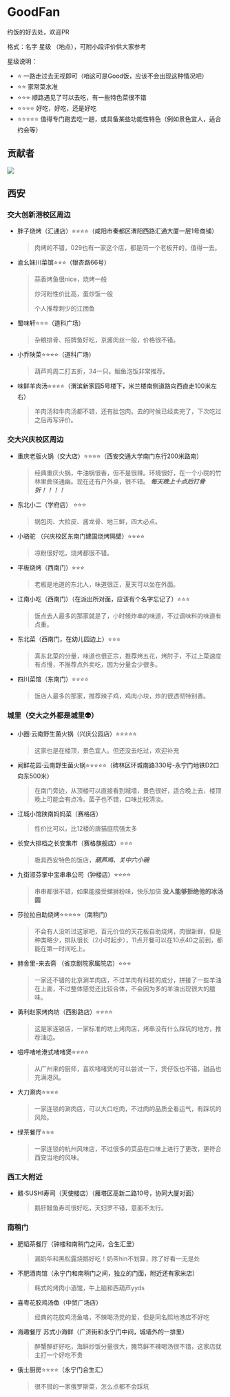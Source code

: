 # GoodFan
约饭的好去处，欢迎PR

格式：名字 星级 （地点），可附小段评价供大家参考

星级说明：
- ⭐ 一路走过去无视即可（咱这可是Good饭，应该不会出现这种情况吧）
- ⭐⭐ 家常菜水准
- ⭐⭐⭐ 顺路遇见了可以去吃，有一些特色菜很不错
- ⭐⭐⭐⭐ 好吃，好吃，还是好吃
- ⭐⭐⭐⭐⭐ 值得专门跑去吃一趟，或具备某些功能性特色（例如景色宜人，适合约会等）

## 贡献者

<a href="https://github.com/KezhiAdore/GoodFan/graphs/contributors">
  <img src="https://contrib.rocks/image?repo=KezhiAdore/GoodFan" />
</a>

## 西安

### 交大创新港校区周边

- 胖子烧烤（汇通店）⭐⭐⭐⭐（咸阳市秦都区渭阳西路汇通大厦一层1号商铺）
  > 肉烤的不错，029也有一家这个店，都是同一个老板开的，值得一去。
- 渝幺妹川菜馆⭐⭐⭐（银杏路66号）
  > 蒜香烤鱼很nice，烧烤一般
  > 
  > 炒河粉性价比高，蛋炒饭一般
  > 
  > 个人推荐刺少的江团鱼
- 蜀味轩⭐⭐⭐（道科广场）
  > 杂粮排骨、招牌鱼好吃，京酱肉丝一般，价格很不错。
- 小乔陕菜⭐⭐⭐⭐（道科广场）
  > 葫芦鸡周二打五折，34一只。鮰鱼泡饭非常推荐。
- 味鲜羊肉汤⭐⭐⭐⭐（渭滨新家园5号楼下，米兰楼南侧道路向西直走100米左右）
  > 羊肉汤和牛肉汤都不错，还有肚包肉。去的时候已经卖完了，下次吃过之后再写评价。

### 交大兴庆校区周边

- 重庆老版火锅（交大店）⭐⭐⭐⭐（西安交通大学南门东行200米路南）
  > 经典重庆火锅，牛油锅很香，但不是很辣。环境很好，在一个小院的竹林里曲径通幽。现在还有户外桌，很不错。
  > ***每天晚上十点后打骨折！！！！***
- 东北小二（学府店） ⭐⭐⭐
  > 锅包肉、大拉皮、酱龙骨、地三鲜，四大必点。
- 小骆驼 （兴庆校区东南门建国烧烤隔壁）⭐⭐⭐⭐
  > 凉粉很好吃，烧烤都很不错。
- 平板烧烤（西南门）⭐⭐⭐
  > 老板是地道的东北人，味道很正，夏天可以坐在外面。
- 江南小吃（西南门）（在派出所对面，应该有个名字忘记了）⭐⭐⭐
  > 饭点去人最多的那家就是了，小时候炸串的味道，不过调味料的味道有点重。
- 东北菜（西南门，在幼儿园边上）⭐⭐⭐
  > 真东北菜的分量，味道也很正宗，推荐烤五花，烤肘子，不过上菜速度有点慢，不推荐点外卖吃，因为分量会少很多。
- 四川菜馆（东南门）⭐⭐⭐⭐
  > 饭店人最多的那家，推荐辣子鸡，鸡肉小块，炸的很透彻特别香。

### 城里（交大之外都是城里:alien:）

- 小圈·云南野生菌火锅（兴庆公园店）⭐⭐⭐⭐⭐
  > 这家也是在楼顶，景色宜人。但还没去吃过，欢迎补充
- 闻鲜花园·云南野生菌火锅⭐⭐⭐⭐⭐（碑林区环城南路330号-永宁门地铁D2口向东500米）
  > 在南门旁边，从顶楼可以直接看到城墙，景色很好，适合晚上去，楼顶晚上可能会有点冷。菌子也不错，口味比较清淡。
- 江城小馆陕南妈妈菜（赛格店）
  > 性价比可以，比12楼的唐猫庭院强太多
- 长安大排档之长安集市（赛格旗舰店）⭐⭐⭐
  > 极具西安特色的饭店，***葫芦鸡、关中六小碗***
- 九街淑芬掌中宝串串公司（钟楼店）⭐⭐⭐⭐
  > 串串都很不错，如果能接受螺狮粉味，快乐加倍
  > **没人能够拒绝他的冰汤圆**
- 莎拉拉自助烧烤⭐⭐⭐⭐⭐（南稍门）
  > 不会有人没听过这家吧，百元价位的天花板自助烧烤，肉很新鲜，但是种类略少，排队很长（2小时起步），11点开餐可以在10点40之前到，都能在第一时间吃上。
- 赫舍里-来去斋 （省京剧院家属院店）⭐⭐⭐
  > 一家还不错的北京涮羊肉店，不过羊肉有科技的成分，拼接了一些羊油在上面，不过整体感觉还比较合体，不会因为多的羊油出现很大的膻味。
- 勇利赵家烤肉坊（西影路店）⭐⭐⭐⭐
  > 这是家连锁店，一家标准的坊上烤肉店，烤串没有什么踩坑的地方，推荐油边。
- 嗞呼啫吔港式啫啫煲⭐⭐⭐⭐
  > 从广州来的厨师，喜欢啫啫煲的可以尝试一下，煲仔饭也不错，甜品也充满港风。
- 大刀涮肉⭐⭐⭐⭐
  > 一家连锁的涮肉店，可以大口吃肉，不过肉的品质全看运气，有踩坑的风险。
- 绿茶餐厅⭐⭐⭐
  > 一家连锁的杭州风味店，不过很多的菜品在口味上进行了更改，更符合西安当地的风味。


### 西工大附近

- 鳍·SUSHI寿司（天使楼店）（雁塔区高新二路10号，协同大厦对面）
  > 鹅肝鳗鱼寿司很好吃，天妇罗不错，意面不太行。

### 南稍门

- 肥韬茶餐厅（钟楼和南稍门之间，合生汇里）
  
  > 漏奶华和黑松露烧鹅好吃！奶茶hin不划算，除了好看一无是处

- 不肥酒肉馆（永宁门和南稍门之间，独立的门面，附近还有家米店）
  
  > 韩式的烤肉小酒馆，牛上脑和西葫芦yyds

- 喜粤花胶鸡汤鱼（中贸广场店）
  
  > 经典的花胶鸡汤鱼咯，不辣喝汤党的爱，但是同名熙地港店不好吃

- 海趣餐厅 苏式小海鲜（广济街和永宁门中间，城墙外的一排里）
  
  > 醉蟹醉虾好吃，海鲜炒饭分量很大，腌笃鲜不辣喝汤很不错，这家店就主打一个好吃不贵
  
- 俄士厨房⭐⭐⭐⭐（永宁门合生汇）

  > 很不错的一家俄罗斯菜，怎么点都不会踩坑
